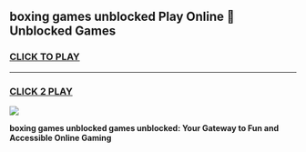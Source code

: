 
## boxing games unblocked Play Online 👋 Unblocked Games
<h3>
<a href="https://premium.freeplayer.one?title=boxing_games_unblocked&ref=19F">CLICK TO PLAY</a></h3>
<hr>

<h3>
<a href="https://premium.freeplayer.one?title=boxing_games_unblocked&ref=19F">CLICK 2 PLAY</a>
  
</h3>

<a href="https://premium.freeplayer.one?title=boxing_games_unblocked&ref=19F"><img src="https://clearcache.store/games.png"></a>


**boxing games unblocked games unblocked: Your Gateway to Fun and Accessible Online Gaming**

